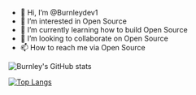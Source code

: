 - 👋 Hi, I’m @Burnleydev1
- 👀 I’m interested in Open Source
- 🌱 I’m currently learning how to build Open Source
- 💞️ I’m looking to collaborate on Open Source
- 📫 How to reach me via Open Source

<!---
Burnleydev1/Burnleydev1 is a ✨ special ✨ repository because its `README.md` (this file) appears on your GitHub profile.
You can click the Preview link to take a look at your changes.
--->
![Burnley's GitHub stats](https://github-readme-stats.vercel.app/api?username=Burnleydev1&show_icons=true&theme=radical)

[![Top Langs](https://github-readme-stats.vercel.app/api/top-langs/?username=Burnleydev1)](https://github.com/Burnleydev1/github-readme-stats)


